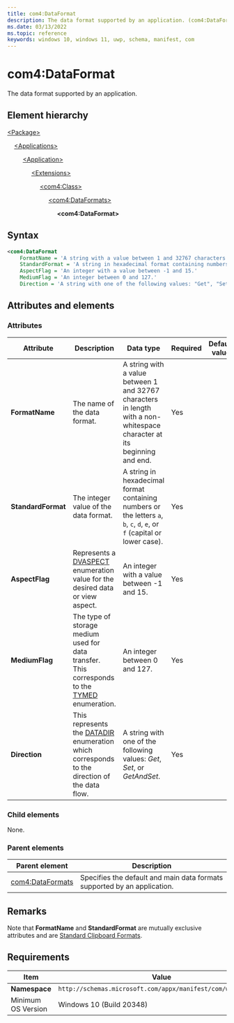 ```yaml
---
title: com4:DataFormat
description: The data format supported by an application. (com4:DataFormat)
ms.date: 03/13/2022
ms.topic: reference
keywords: windows 10, windows 11, uwp, schema, manifest, com
---
```


# com4:DataFormat

The data format supported by an application.

## Element hierarchy

[\<Package\>](element-package.md)

&nbsp;&nbsp;&nbsp;&nbsp;[\<Applications\>](element-applications.md)

&nbsp;&nbsp;&nbsp;&nbsp; &nbsp;&nbsp;&nbsp;&nbsp;[\<Application\>](element-application.md)

&nbsp;&nbsp;&nbsp;&nbsp; &nbsp;&nbsp;&nbsp;&nbsp; &nbsp;&nbsp;&nbsp;&nbsp;[\<Extensions\>](element-1-extensions.md)

&nbsp;&nbsp;&nbsp;&nbsp; &nbsp;&nbsp;&nbsp;&nbsp; &nbsp;&nbsp;&nbsp;&nbsp; &nbsp;&nbsp;&nbsp;&nbsp;[\<com4:Class\>](element-com4-class.md)

&nbsp;&nbsp;&nbsp;&nbsp; &nbsp;&nbsp;&nbsp;&nbsp; &nbsp;&nbsp;&nbsp;&nbsp; &nbsp;&nbsp;&nbsp;&nbsp; &nbsp;&nbsp;&nbsp;&nbsp;[\<com4:DataFormats\>](element-com4-dataformats.md)

&nbsp;&nbsp;&nbsp;&nbsp; &nbsp;&nbsp;&nbsp;&nbsp; &nbsp;&nbsp;&nbsp;&nbsp; &nbsp;&nbsp;&nbsp;&nbsp; &nbsp;&nbsp;&nbsp;&nbsp; &nbsp;&nbsp;&nbsp;&nbsp;**\<com4:DataFormat\>**

## Syntax

```xml
<com4:DataFormat
    FormatName = 'A string with a value between 1 and 32767 characters in length with a non-whitespace character at its beginning and end.'
    StandardFormat = 'A string in hexadecimal format containing numbers or the letters a, b, c, d, e, or f (capital or lower case).'
    AspectFlag = 'An integer with a value between -1 and 15.'
    MediumFlag = 'An integer between 0 and 127.'
    Direction = 'A string with one of the following values: "Get", "Set", or "GetAndSet".' />
```

## Attributes and elements

### Attributes

| Attribute | Description | Data type | Required | Default value |
|-|-|-|-|-|
| **FormatName** | The name of the data format. | A string with a value between 1 and 32767 characters in length with a non-whitespace character at its beginning and end. | Yes |  |
| **StandardFormat** | The integer value of the data format. | A string in hexadecimal format containing numbers or the letters `a`, `b`, `c`, `d`, `e`, or `f` (capital or lower case). | Yes |  |
| **AspectFlag** | Represents a [DVASPECT](/windows/win32/api/wtypes/ne-wtypes-dvaspect) enumeration value for the desired data or view aspect. | An integer with a value between -1 and 15. | Yes |  |
| **MediumFlag** | The type of storage medium used for data transfer. This corresponds to the [TYMED](/windows/win32/api/objidl/ne-objidl-tymed) enumeration. | An integer between 0 and 127.| Yes |  |
| **Direction** | This represents the [DATADIR](/windows/win32/api/objidl/ne-objidl-datadir) enumeration which corresponds to the direction of the data flow. | A string with one of the following values: *Get*, *Set*, or *GetAndSet*. | Yes |  |

### Child elements

None.

### Parent elements

| Parent element | Description |
|-|-|
| [com4:DataFormats](element-com4-dataformats.md) | Specifies the default and main data formats supported by an application. |

## Remarks

Note that **FormatName** and **StandardFormat** are mutually exclusive attributes and are [Standard Clipboard Formats](/windows/win32/dataxchg/standard-clipboard-formats).

## Requirements

| Item | Value |
|--|--|
| **Namespace** | `http://schemas.microsoft.com/appx/manifest/com/windows10/4` |
| Minimum OS Version | Windows 10 (Build 20348) |
